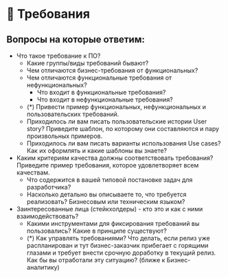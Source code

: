 # 📍 Требования

## Вопросы на которые ответим:

* Что такое требование к ПО?
  * Какие группы/виды требований бывают?
  * Чем отличаются бизнес-требования от функциональных?
  * Чем отличаются функциональные требования от нефункциональных? &#x20;
    * Что входит в функциональные требования?&#x20;
    * Что входит в нефункциональные требования?
  * (\*) Привести пример функциональных, нефункциональных и пользовательских требований.&#x20;
  * Приходилось ли вам писать пользовательские истории User story? Приведите шаблон, по которому они составляются и пару произвольных примеров.
  * Приходилось ли вам писать варианты использования Use cases? Как их оформлять и какие шаблоны вы знаете?
* Каким критериям качества должны соответствовать требования? Приведите пример требования, которое удовлетворяет всем качествам.
  * Что содержится в вашей типовой постановке задач для разработчика?
  * Насколько детально вы описываете то, что требуется реализовать? Бизнесовым или техническим языком?
* Заинтересованные лица (стейкхолдеры) - кто это и как с ними взаимодействовать?
  * Какими инструментами для фиксирования требований вы пользовались? Какие в принципе существуют?
  * (\*) Как управлять требованиями? Что делать, если релиз уже распланирован и тут бизнес-заказчик прибегает с горящими глазами и требует внести срочную доработку в текущий релиз. Как бы вы отработали эту ситуацию? (ближе к Бизнес-аналитику)
